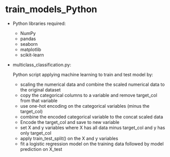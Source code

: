 # train_models_Python

* Python libraries required:
  - NumPy
  - pandas
  - seaborn
  - matplotlib
  - scikit-learn
  
* multiclass_classification.py:

   Python script applying machine learning to train and test model by:
    - scaling the numerical data and combine the scaled numerical data to the original dataset
    - copy the categorical columns to a variable and remove target_col from that variable
    - use one-hot encoding on the categorical variables (minus the target_col)
    - combine the encoded categorical variable to the concat scaled data
    - Encode the target_col and save to new variable
    - set X and y variables where X has all data minus target_col and y has only target_col
    - apply train_test_split() on the X and y variables
    - fit a logistic regression model on the training data followed by model prediction on X_test
